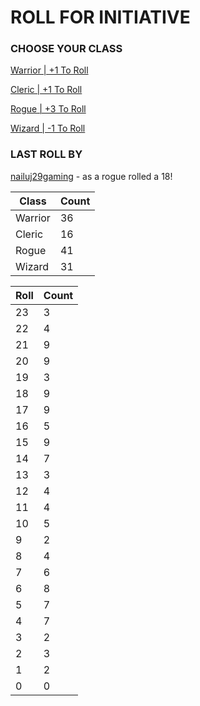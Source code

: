 # ROLL FOR INITIATIVE
### CHOOSE YOUR CLASS

[Warrior | +1 To Roll](https://github.com/benjaminsampica/benjaminsampica/issues/new?title=roll%7Cwarrior&body=Just+click+%27Submit+new+issue%27.)

[Cleric | +1 To Roll](https://github.com/benjaminsampica/benjaminsampica/issues/new?title=roll%7Ccleric&body=Just+click+%27Submit+new+issue%27.)

[Rogue | +3 To Roll](https://github.com/benjaminsampica/benjaminsampica/issues/new?title=roll%7Crogue&body=Just+click+%27Submit+new+issue%27.)

[Wizard | -1 To Roll](https://github.com/benjaminsampica/benjaminsampica/issues/new?title=roll%7Cwizard&body=Just+click+%27Submit+new+issue%27.)
### LAST ROLL BY
[nailuj29gaming](https://www.github.com/nailuj29gaming) - as a rogue rolled a 18!

|Class|Count|
|-|-|
|Warrior|36|
|Cleric|16|
|Rogue|41|
|Wizard|31|

|Roll|Count|
|-|-|
|23|3
|22|4
|21|9
|20|9
|19|3
|18|9
|17|9
|16|5
|15|9
|14|7
|13|3
|12|4
|11|4
|10|5
|9|2
|8|4
|7|6
|6|8
|5|7
|4|7
|3|2
|2|3
|1|2
|0|0
